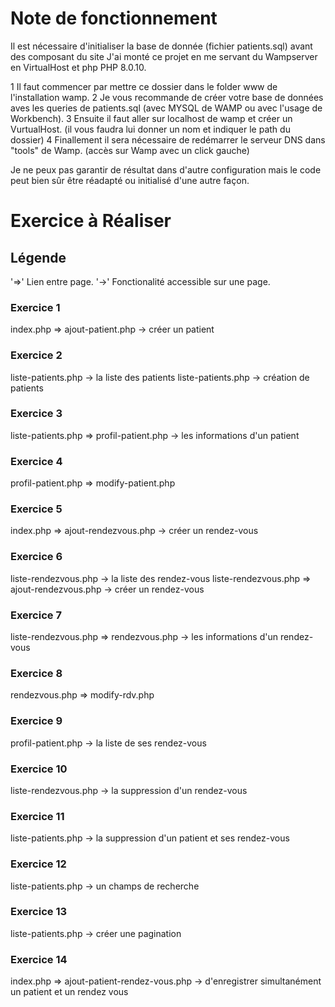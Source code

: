 # Note de fonctionnement
Il est nécessaire d'initialiser la base de donnée (fichier patients.sql) avant des composant du site
J'ai monté ce projet en me servant du Wampserver en VirtualHost et php PHP 8.0.10.

1 Il faut commencer par mettre ce dossier dans le folder www de l'installation wamp. 
2 Je vous recommande de créer votre base de données aves les queries de patients.sql (avec MYSQL de WAMP ou avec l'usage de Workbench).
3 Ensuite il faut aller sur localhost de wamp et créer un VurtualHost. (il vous faudra lui donner un nom et indiquer le path du dossier)
4 Finallement il sera nécessaire de redémarrer le serveur DNS dans "tools" de Wamp. (accès sur Wamp avec un click gauche)

Je ne peux pas garantir de résultat dans d'autre configuration mais le code peut bien sûr être réadapté ou initialisé d'une autre façon.

# Exercice à Réaliser

## Légende
'=>' Lien entre page.
'->' Fonctionalité accessible sur une page.

### Exercice 1

index.php => ajout-patient.php -> créer un patient 

### Exercice 2

liste-patients.php -> la liste des patients 
liste-patients.php -> création de patients

### Exercice 3

liste-patients.php => profil-patient.php -> les informations d'un patient

### Exercice 4

profil-patient.php => modify-patient.php 

### Exercice 5

index.php => ajout-rendezvous.php -> créer un rendez-vous

### Exercice 6

liste-rendezvous.php -> la liste des rendez-vous 
liste-rendezvous.php => ajout-rendezvous.php -> créer un rendez-vous

### Exercice 7

liste-rendezvous.php => rendezvous.php -> les informations d'un rendez-vous

### Exercice 8

rendezvous.php => modify-rdv.php

### Exercice 9

profil-patient.php -> la liste de ses rendez-vous

### Exercice 10

liste-rendezvous.php -> la suppression d'un rendez-vous

### Exercice 11

liste-patients.php -> la suppression d'un patient et ses rendez-vous

### Exercice 12

liste-patients.php -> un champs de recherche

### Exercice 13

liste-patients.php -> créer une pagination

### Exercice 14

index.php => ajout-patient-rendez-vous.php -> d'enregistrer simultanément un patient et un rendez vous